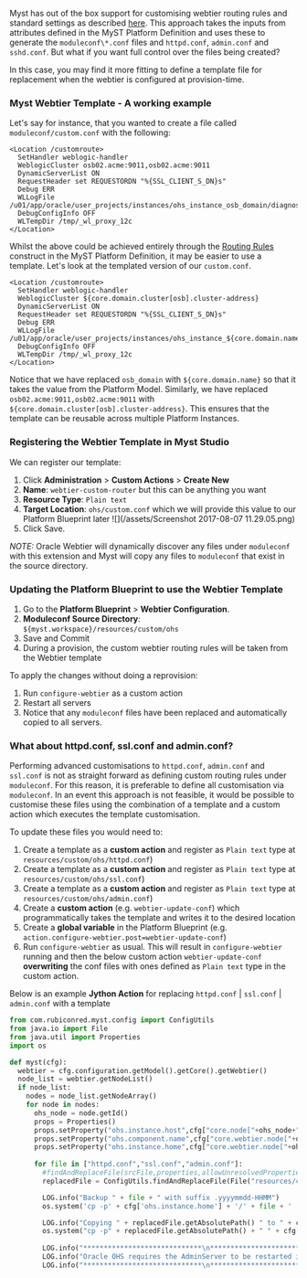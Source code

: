 Myst has out of the box support for customising webtier routing rules and standard settings as described [here](https://userguide.mystsoftware.com/platform/resources/weblogic/servers/web-tier.html). This approach takes the inputs from attributes defined in the MyST Platform Definition and uses these to generate the `moduleconf\*.conf` files and `httpd.conf`, `admin.conf` and `sshd.conf`. But what if you want full control over the files being created?

In this case, you may find it more fitting to define a template file for replacement when the webtier is configured at provision-time.

### Myst Webtier Template - A working example

Let's say for instance, that you wanted to create a file called `moduleconf/custom.conf` with the following:

```
<Location /customroute>
  SetHandler weblogic-handler
  WeblogicCluster osb02.acme:9011,osb02.acme:9011
  DynamicServerList ON
  RequestHeader set REQUESTORDN "%{SSL_CLIENT_S_DN}s"
  Debug ERR
  WLLogFile /u01/app/oracle/user_projects/instances/ohs_instance_osb_domain/diagnostics/logs/OHS/osb_domain/wlproxy_advies.log
  DebugConfigInfo OFF
  WLTempDir /tmp/_wl_proxy_12c
</Location>
```

Whilst the above could be achieved entirely through the [Routing Rules](https://userguide.mystsoftware.com/platform/resources/weblogic/servers/web-tier.html) construct in the MyST Platform Definition, it may be easier to use a template. Let's look at the templated version of our `custom.conf`.

```
<Location /customroute>
  SetHandler weblogic-handler
  WeblogicCluster ${core.domain.cluster[osb].cluster-address}
  DynamicServerList ON
  RequestHeader set REQUESTORDN "%{SSL_CLIENT_S_DN}s"
  Debug ERR
  WLLogFile /u01/app/oracle/user_projects/instances/ohs_instance_${core.domain.name}/diagnostics/logs/OHS/${core.domain.name}/wlproxy_advies.log
  DebugConfigInfo OFF
  WLTempDir /tmp/_wl_proxy_12c
</Location>
```

Notice that we have replaced `osb_domain` with `${core.domain.name}` so that it takes the value from the Platform Model. Similarly, we have replaced `osb02.acme:9011,osb02.acme:9011` with `${core.domain.cluster[osb].cluster-address}`. This ensures that the template can be reusable across multiple Platform Instances.

### Registering the Webtier Template in Myst Studio

We can register our template:

1. Click **Administration** &gt; **Custom Actions** &gt; **Create New**
2. **Name**: `webtier-custom-router` but this can be anything you want
3. **Resource Type**: `Plain text`
4. **Target Location**: `ohs/custom.conf` which we will provide this value to our Platform Blueprint later
   ![](/assets/Screenshot 2017-08-07 11.29.05.png)
5. Click Save.

*NOTE:* Oracle Webtier will dynamically discover any files under `moduleconf` with this extension and Myst will copy any files to `moduleconf` that exist in the source directory.

### Updating the Platform Blueprint to use the Webtier Template

1. Go to the **Platform Blueprint** > **Webtier Configuration**.
2. **Moduleconf Source Directory**: `${myst.workspace}/resources/custom/ohs`
3. Save and Commit
4. During a provision, the custom webtier routing rules will be taken from the Webtier template

To apply the changes without doing a reprovision:  
1. Run `configure-webtier` as a custom action  
2. Restart all servers  
3. Notice that any `moduleconf` files have been replaced and automatically copied to all servers.

### What about httpd.conf, ssl.conf and admin.conf?

Performing advanced customisations to `httpd.conf`, `admin.conf` and `ssl.conf` is not as straight forward as defining custom routing rules under `moduleconf`. For this reason, it is preferable to define all customisation via `moduleconf`. In an event this approach is not feasible, it would be possible to customise these files using the combination of a template and a custom action which executes the template customisation.  

To update these files you would need to:

1. Create a template as a **custom action** and register as `Plain text` type at `resources/custom/ohs/httpd.conf`\)
2. Create a template as a **custom action** and register as `Plain text` type at `resources/custom/ohs/ssl.conf`\)
3. Create a template as a **custom action** and register as `Plain text` type at `resources/custom/ohs/admin.conf`\)
4. Create a **custom action** \(e.g. `webtier-update-conf`\) which programmatically takes the template and writes it to the desired location  
5. Create a **global variable** in the Platform Blueprint (e.g. `action.configure-webtier.post=webtier-update-conf`\)
6. Run `configure-webtier` as usual. This will result in `configure-webtier` running and then the below custom action `webtier-update-conf` **overwriting** the conf files with ones defined as `Plain text` type in the custom action.

Below is an example **Jython Action** for replacing `httpd.conf` | `ssl.conf` | `admin.conf` with a template

```python
from com.rubiconred.myst.config import ConfigUtils
from java.io import File
from java.util import Properties
import os

def myst(cfg):
  webtier = cfg.configuration.getModel().getCore().getWebtier()
  node_list = webtier.getNodeList()
  if node_list:
    nodes = node_list.getNodeArray()
    for node in nodes:
      ohs_node = node.getId()
      props = Properties()
      props.setProperty("ohs.instance.host",cfg["core.node["+ohs_node+"].host"])
      props.setProperty("ohs.component.name",cfg["core.webtier.node["+ohs_node+"].component-name"])
      props.setProperty("ohs.instance.home",cfg["core.webtier.node["+ohs_node+"].instance-home"])
      
      for file in ["httpd.conf","ssl.conf","admin.conf"]:
        #findAndReplaceFile(srcFile,properties,allowUnresolvedProperties)
        replacedFile = ConfigUtils.findAndReplaceFile(File("resources/custom/ohs/" + file), props, 1)

        LOG.info("Backup " + file + " with suffix .yyyymmdd-HHMM")
        os.system('cp -p' + cfg['ohs.instance.home'] + '/' + file + ' ' + cfg['ohs.instance.home'] + '/' + file + '.`date "+%Y%m%d-%H%M"`')

        LOG.info("Copying " + replacedFile.getAbsolutePath() " to " + cfg['ohs.instance.home'] + "/" + file)
        os.system("cp -p" + replacedFile.getAbsolutePath() + " " + cfg['ohs.instance.home'] + "/" + file)
        
        LOG.info("*****************************\n*****************************")
        LOG.info("Oracle OHS requires the AdminServer to be restarted in order for the conf files to be pushed to OHS nodes.")
        LOG.info("*****************************\n*****************************")

```

